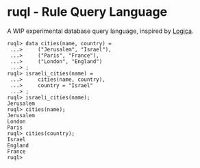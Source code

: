 # ruql - Rule Query Language

A WIP experimental database query language, inspired by
[Logica](https://logica.dev/).

```
ruql> data cities(name, country) =
 ...>     ("Jerusalem", "Israel"),
 ...>     ("Paris", "France"),
 ...>     ("London", "England")
 ...> ;
ruql> israeli_cities(name) =
 ...>     cities(name, country),
 ...>     country = "Israel"
 ...> ;
ruql> israeli_cities(name);
Jerusalem
ruql> cities(name);
Jerusalem
London
Paris
ruql> cities(country);
Israel
England
France
ruql>
```
